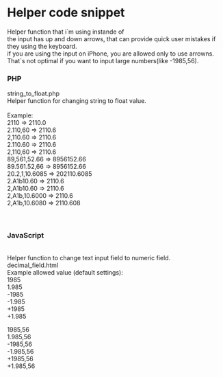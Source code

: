 <h1>Helper code snippet</h1>
<p>
  Helper function that i`m using instande of <input+type%3D"number"+%2F><br />
  the input has up and down arrows, that can provide quick user mistakes if they using the keyboard.<br />
  if you are using the input on iPhone, you are allowed only to use arrowns. That`s not optimal if you want to input large numbers(like -1985,56).
</p>

<h3>PHP</h3>
string_to_float.php<br />
Helper function for changing string to float value.<br />
<br />
Example:<br />
2110           => 2110.0<br />
2.110,60       => 2110.6<br />
2,110.60       => 2110.6<br />
2.110.60       => 2110.6<br />
2,110,60       => 2110.6<br />
89,561,52.66   => 8956152.66<br />
89.561.52,66   => 8956152.66<br />
20.2,1,10.6085 => 202110.6085<br />
2.A1b10.60     => 2110.6<br />
2,A1b10.60     => 2110.6<br />
2,A1b,10.6000  => 2110.6<br />
2,A1b,10.6080  => 2110.608<br />
<br />
<br />
<h3>JavaScript</h3>
<br />
Helper function to change text input field to numeric field.<br />
decimal_field.html<br />
Example allowed value (default settings):<br />
1985<br />
1.985<br />
-1985<br />
-1.985<br />
+1985<br />
+1.985<br />

1985,56<br />
1.985,56<br />
-1985,56<br />
-1.985,56<br />
+1985,56<br />
+1.985,56<br />

